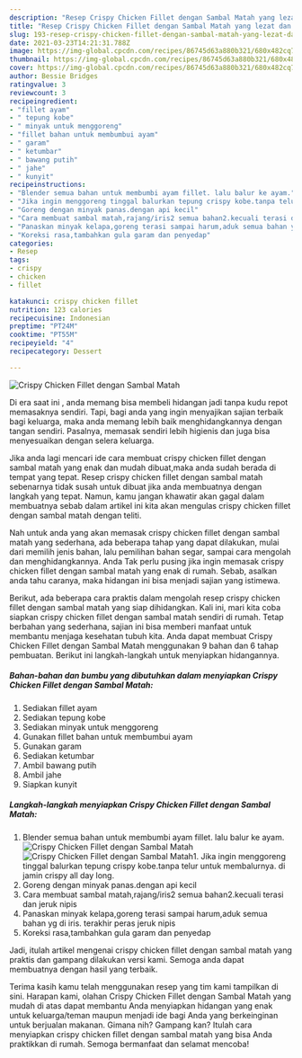 ```yaml
---
description: "Resep Crispy Chicken Fillet dengan Sambal Matah yang lezat dan Mudah Dibuat"
title: "Resep Crispy Chicken Fillet dengan Sambal Matah yang lezat dan Mudah Dibuat"
slug: 193-resep-crispy-chicken-fillet-dengan-sambal-matah-yang-lezat-dan-mudah-dibuat
date: 2021-03-23T14:21:31.788Z
image: https://img-global.cpcdn.com/recipes/86745d63a880b321/680x482cq70/crispy-chicken-fillet-dengan-sambal-matah-foto-resep-utama.jpg
thumbnail: https://img-global.cpcdn.com/recipes/86745d63a880b321/680x482cq70/crispy-chicken-fillet-dengan-sambal-matah-foto-resep-utama.jpg
cover: https://img-global.cpcdn.com/recipes/86745d63a880b321/680x482cq70/crispy-chicken-fillet-dengan-sambal-matah-foto-resep-utama.jpg
author: Bessie Bridges
ratingvalue: 3
reviewcount: 3
recipeingredient:
- "fillet ayam"
- " tepung kobe"
- " minyak untuk menggoreng"
- "fillet bahan untuk membumbui ayam"
- " garam"
- " ketumbar"
- " bawang putih"
- " jahe"
- " kunyit"
recipeinstructions:
- "Blender semua bahan untuk membumbi ayam fillet. lalu balur ke ayam."
- "Jika ingin menggoreng tinggal balurkan tepung crispy kobe.tanpa telur untuk membalurnya. di jamin crispy all day long."
- "Goreng dengan minyak panas.dengan api kecil"
- "Cara membuat sambal matah,rajang/iris2 semua bahan2.kecuali terasi dan jeruk nipis"
- "Panaskan minyak kelapa,goreng terasi sampai harum,aduk semua bahan yg di iris. terakhir peras jeruk nipis"
- "Koreksi rasa,tambahkan gula garam dan penyedap"
categories:
- Resep
tags:
- crispy
- chicken
- fillet

katakunci: crispy chicken fillet 
nutrition: 123 calories
recipecuisine: Indonesian
preptime: "PT24M"
cooktime: "PT55M"
recipeyield: "4"
recipecategory: Dessert

---
```



![Crispy Chicken Fillet dengan Sambal Matah](https://img-global.cpcdn.com/recipes/86745d63a880b321/680x482cq70/crispy-chicken-fillet-dengan-sambal-matah-foto-resep-utama.jpg)

Di era  saat ini , anda memang bisa membeli hidangan jadi tanpa kudu repot memasaknya sendiri. Tapi, bagi anda yang ingin menyajikan sajian terbaik bagi keluarga, maka anda memang lebih baik menghidangkannya dengan tangan sendiri. Pasalnya, memasak sendiri lebih higienis dan juga bisa menyesuaikan dengan selera keluarga.

Jika anda lagi mencari ide cara membuat crispy chicken fillet dengan sambal matah yang enak dan mudah dibuat,maka anda sudah berada di tempat yang tepat. Resep crispy chicken fillet dengan sambal matah  sebenarnya tidak susah untuk dibuat jika anda membuatnya dengan langkah yang tepat. Namun, kamu jangan khawatir akan gagal dalam membuatnya 
sebab dalam artikel ini kita akan mengulas crispy chicken fillet dengan sambal matah dengan teliti.  



Nah untuk anda yang akan memasak crispy chicken fillet dengan sambal matah yang sederhana, ada beberapa tahap yang dapat dilakukan, mulai dari memilih jenis bahan, lalu pemilihan bahan segar, sampai cara mengolah dan menghidangkannya. Anda Tak perlu pusing jika ingin memasak crispy chicken fillet dengan sambal matah yang enak di rumah. Sebab, asalkan anda  tahu caranya, maka hidangan ini bisa menjadi sajian yang istimewa.

Berikut, ada beberapa cara praktis  dalam mengolah resep crispy chicken fillet dengan sambal matah yang siap dihidangkan. Kali ini, mari kita coba siapkan crispy chicken fillet dengan sambal matah sendiri di rumah. Tetap berbahan yang sederhana, sajian ini bisa memberi manfaat untuk membantu menjaga kesehatan tubuh kita. Anda dapat membuat Crispy Chicken Fillet dengan Sambal Matah menggunakan 9 bahan dan 6 tahap pembuatan. Berikut ini langkah-langkah untuk menyiapkan hidangannya.

<!--inarticleads1-->

##### Bahan-bahan dan bumbu yang dibutuhkan dalam menyiapkan Crispy Chicken Fillet dengan Sambal Matah:

1. Sediakan fillet ayam
1. Sediakan  tepung kobe
1. Sediakan  minyak untuk menggoreng
1. Gunakan fillet bahan untuk membumbui ayam
1. Gunakan  garam
1. Sediakan  ketumbar
1. Ambil  bawang putih
1. Ambil  jahe
1. Siapkan  kunyit




<!--inarticleads2-->

##### Langkah-langkah menyiapkan Crispy Chicken Fillet dengan Sambal Matah:

1. Blender semua bahan untuk membumbi ayam fillet. lalu balur ke ayam.
<img src="https://img-global.cpcdn.com/steps/697f41d5a71338ee/160x128cq70/crispy-chicken-fillet-dengan-sambal-matah-langkah-memasak-1-foto.jpg" alt="Crispy Chicken Fillet dengan Sambal Matah"><img src="https://img-global.cpcdn.com/steps/4c94ca5acce36284/160x128cq70/crispy-chicken-fillet-dengan-sambal-matah-langkah-memasak-1-foto.jpg" alt="Crispy Chicken Fillet dengan Sambal Matah">1. Jika ingin menggoreng tinggal balurkan tepung crispy kobe.tanpa telur untuk membalurnya. di jamin crispy all day long.
1. Goreng dengan minyak panas.dengan api kecil
1. Cara membuat sambal matah,rajang/iris2 semua bahan2.kecuali terasi dan jeruk nipis
1. Panaskan minyak kelapa,goreng terasi sampai harum,aduk semua bahan yg di iris. terakhir peras jeruk nipis
1. Koreksi rasa,tambahkan gula garam dan penyedap




Jadi, itulah artikel mengenai  crispy chicken fillet dengan sambal matah  yang praktis dan gampang dilakukan versi kami. Semoga anda dapat membuatnya dengan hasil yang terbaik. 

Terima kasih kamu telah menggunakan resep yang tim kami tampilkan di sini. Harapan kami, olahan  Crispy Chicken Fillet dengan Sambal Matah yang mudah di atas dapat membantu Anda menyiapkan hidangan yang enak untuk keluarga/teman maupun menjadi ide bagi Anda yang berkeinginan untuk berjualan makanan. Gimana nih? Gampang kan? Itulah cara menyiapkan crispy chicken fillet dengan sambal matah yang bisa Anda praktikkan di rumah. Semoga bermanfaat dan selamat mencoba!

